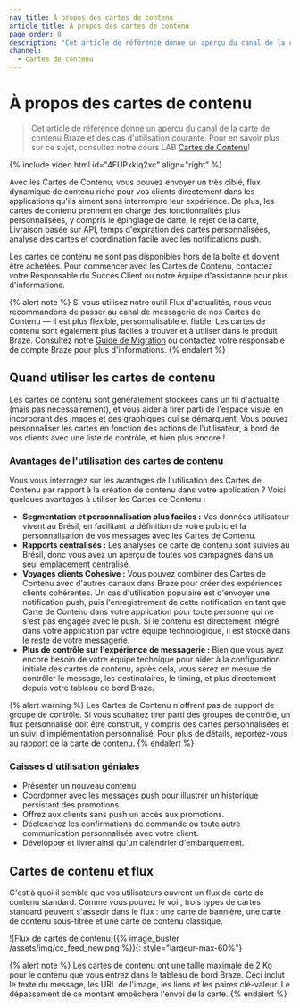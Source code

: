 ```yaml
---
nav_title: À propos des cartes de contenu
article_title: À propos des cartes de contenu
page_order: 0
description: "Cet article de référence donne un aperçu du canal de la carte de contenu Braze et des cas d'utilisation courante."
channel:
  - cartes de contenu
---
```


# À propos des cartes de contenu

> Cet article de référence donne un aperçu du canal de la carte de contenu Braze et des cas d'utilisation courante. Pour en savoir plus sur ce sujet, consultez notre cours LAB [Cartes de Contenu](https://lab.braze.com/messaging-channels-content-cards)!

{% include video.html id="4FUPxkIq2xc" align="right" %}

Avec les Cartes de Contenu, vous pouvez envoyer un très ciblé, flux dynamique de contenu riche pour vos clients directement dans les applications qu'ils aiment sans interrompre leur expérience. De plus, les cartes de contenu prennent en charge des fonctionnalités plus personnalisées, y compris le épinglage de carte, le rejet de la carte, Livraison basée sur API, temps d'expiration des cartes personnalisées, analyse des cartes et coordination facile avec les notifications push.

Les cartes de contenu ne sont pas disponibles hors de la boîte et doivent être achetées. Pour commencer avec les Cartes de Contenu, contactez votre Responsable du Succès Client ou notre équipe d'assistance pour plus d'informations.

{% alert note %}
Si vous utilisez notre outil Flux d'actualités, nous vous recommandons de passer au canal de messagerie de nos Cartes de Contenu — il est plus flexible, personnalisable et fiable. Les cartes de contenu sont également plus faciles à trouver et à utiliser dans le produit Braze. Consultez notre [Guide de Migration](/docs/user_guide/message_building_by_channel/content_cards/migrating_from_news_feed/) ou contactez votre responsable de compte Braze pour plus d'informations.
{% endalert %}

## Quand utiliser les cartes de contenu

Les cartes de contenu sont généralement stockées dans un fil d'actualité (mais pas nécessairement), et vous aider à tirer parti de l'espace visuel en incorporant des images et des graphiques qui se démarquent. Vous pouvez personnaliser les cartes en fonction des actions de l'utilisateur, à bord de vos clients avec une liste de contrôle, et bien plus encore !

### Avantages de l'utilisation des cartes de contenu

Vous vous interrogez sur les avantages de l'utilisation des Cartes de Contenu par rapport à la création de contenu dans votre application ? Voici quelques avantages à utiliser les Cartes de Contenu :

- **Segmentation et personnalisation plus faciles :** Vos données utilisateur vivent au Brésil, en facilitant la définition de votre public et la personnalisation de vos messages avec les Cartes de Contenu.
- **Rapports centralisés :** Les analyses de carte de contenu sont suivies au Brésil, donc vous avez un aperçu de toutes vos campagnes dans un seul emplacement centralisé.
- **Voyages clients Cohesive :** Vous pouvez combiner des Cartes de Contenu avec d'autres canaux dans Braze pour créer des expériences clients cohérentes. Un cas d'utilisation populaire est d'envoyer une notification push, puis l'enregistrement de cette notification en tant que Carte de Contenu dans votre application pour toute personne qui ne s'est pas engagée avec le push. Si le contenu est directement intégré dans votre application par votre équipe technologique, il est stocké dans le reste de votre messagerie.
- **Plus de contrôle sur l'expérience de messagerie :** Bien que vous ayez encore besoin de votre équipe technique pour aider à la configuration initiale des cartes de contenu, après cela, vous serez en mesure de contrôler le message, les destinataires, le timing, et plus directement depuis votre tableau de bord Braze.

{% alert warning %}
Les Cartes de Contenu n'offrent pas de support de groupe de contrôle. Si vous souhaitez tirer parti des groupes de contrôle, un flux personnalisé doit être construit, y compris des cartes personnalisées et un suivi d'implémentation personnalisé. Pour plus de détails, reportez-vous au [rapport de la carte de contenu]({{site.baseurl}}/user_guide/message_building_by_channel/content_cards/reporting/).
{% endalert %}

### Caisses d'utilisation géniales

- Présenter un nouveau contenu.
- Coordonner avec les messages push pour illustrer un historique persistant des promotions.
- Offrez aux clients sans push un accès aux promotions.
- Déclenchez les confirmations de commande ou toute autre communication personnalisée avec votre client.
- Développer et livrer ainsi qu'un calendrier d'embarquement.

## Cartes de contenu et flux

C'est à quoi il semble que vos utilisateurs ouvrent un flux de carte de contenu standard. Comme vous pouvez le voir, trois types de cartes standard peuvent s'asseoir dans le flux : une carte de bannière, une carte de contenu sous-titrée et une carte de contenu classique.

![Flux de cartes de contenu]({% image_buster /assets/img/cc_feed_new.png %}){: style="largeur-max-60%"}

{% alert note %}
Les cartes de contenu ont une taille maximale de 2 Ko pour le contenu que vous entrez dans le tableau de bord Braze. Ceci inclut le texte du message, les URL de l'image, les liens et les paires clé-valeur. Le dépassement de ce montant empêchera l'envoi de la carte.
{% endalert %}
